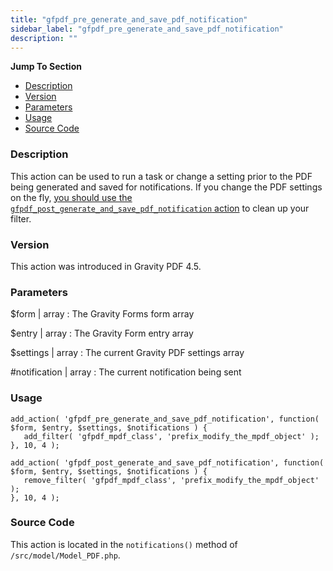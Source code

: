 ```yaml
---
title: "gfpdf_pre_generate_and_save_pdf_notification"
sidebar_label: "gfpdf_pre_generate_and_save_pdf_notification"
description: ""
---
```


**Jump To Section**

* [Description](#description)
* [Version](#version)
* [Parameters](#parameters)
* [Usage](#usage)
* [Source Code](#source-code)

### Description 

This action can be used to run a task or change a setting prior to the PDF being generated and saved for notifications. If you change the PDF settings on the fly, [you should use the `gfpdf_post_generate_and_save_pdf_notification` action](https://gravitypdf.com/documentation/v4/gfpdf_post_generate_and_save_pdf_notification/) to clean up your filter. 

### Version 

This action was introduced in Gravity PDF 4.5.

### Parameters 

$form | array
:    The Gravity Forms form array

$entry | array
:    The Gravity Form entry array

$settings | array
:    The current Gravity PDF settings array

#notification | array
:    The current notification being sent

### Usage 

```.language-php
add_action( 'gfpdf_pre_generate_and_save_pdf_notification', function( $form, $entry, $settings, $notifications ) {
   add_filter( 'gfpdf_mpdf_class', 'prefix_modify_the_mpdf_object' );
}, 10, 4 );

add_action( 'gfpdf_post_generate_and_save_pdf_notification', function( $form, $entry, $settings, $notifications ) {
   remove_filter( 'gfpdf_mpdf_class', 'prefix_modify_the_mpdf_object' );
}, 10, 4 );
```

### Source Code 

This action is located in the `notifications()` method of `/src/model/Model_PDF.php`.
